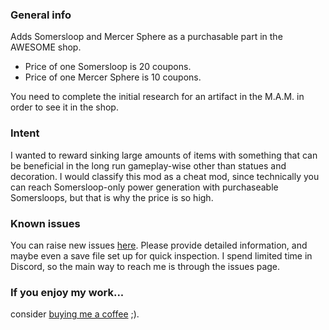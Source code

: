 ### General info  

Adds Somersloop and Mercer Sphere as a purchasable part in the AWESOME shop.

- Price of one Somersloop is 20 coupons.  
- Price of one Mercer Sphere is 10 coupons.  

You need to complete the initial research for an artifact in the M.A.M. in order to see it in the shop.

### Intent  

I wanted to reward sinking large amounts of items with something that can be beneficial in the long run gameplay-wise other than statues and decoration. I would classify this mod as a cheat mod, since technically you can reach Somersloop-only power generation with purchaseable Somersloops, but that is why the price is so high.

### Known issues  

You can raise new issues [here]([https://github.com/Argual/Satisfactory-ArgualFluidPressurizer/issues?q=sort%3Aupdated-desc+is%3Aissue+is%3Aopen](https://github.com/Argual/Satisfactory-ArgualAwesomeArtifacts/issues?q=sort%3Aupdated-desc+is%3Aissue+is%3Aopen)). Please provide detailed information, and maybe even a save file set up for quick inspection. I spend limited time in Discord, so the main way to reach me is through the issues page.


### If you enjoy my work...  
consider [buying me a coffee](https://buymeacoffee.com/argual) ;).

